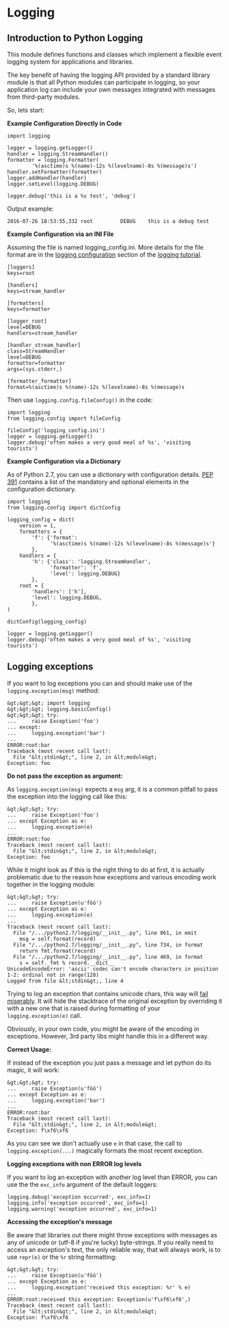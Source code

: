 # Logging



## Introduction to Python Logging


This module defines functions and classes which implement a flexible event logging system for applications and libraries.

The key benefit of having the logging API provided by a standard library module is that all Python modules can participate in logging, so your application log can include your own messages integrated with messages from third-party modules.

So, lets start:

**Example Configuration Directly in Code**

```
import logging

logger = logging.getLogger()
handler = logging.StreamHandler()
formatter = logging.Formatter(
        '%(asctime)s %(name)-12s %(levelname)-8s %(message)s')
handler.setFormatter(formatter)
logger.addHandler(handler)
logger.setLevel(logging.DEBUG)

logger.debug('this is a %s test', 'debug')

```

Output example:

```
2016-07-26 18:53:55,332 root         DEBUG    this is a debug test

```

**Example Configuration via an INI File**

Assuming the file is named logging_config.ini. More details for the file format are in the [logging configuration](http://web.archive.org/web/20170816202113/https://docs.python.org/3/howto/logging.html#configuring-logging) section of the [logging tutorial](http://web.archive.org/web/20170816202113/https://docs.python.org/3/howto/logging.html).

```
[loggers]
keys=root

[handlers]
keys=stream_handler

[formatters]
keys=formatter

[logger_root]
level=DEBUG
handlers=stream_handler

[handler_stream_handler]
class=StreamHandler
level=DEBUG
formatter=formatter
args=(sys.stderr,)

[formatter_formatter]
format=%(asctime)s %(name)-12s %(levelname)-8s %(message)s

```

Then use `logging.config.fileConfig()` in the code:

```
import logging
from logging.config import fileConfig

fileConfig('logging_config.ini')
logger = logging.getLogger()
logger.debug('often makes a very good meal of %s', 'visiting tourists')

```

**Example Configuration via a Dictionary**

As of Python 2.7, you can use a dictionary with configuration details. [PEP 391](http://web.archive.org/web/20170816202113/https://www.python.org/dev/peps/pep-0391/) contains a list of the mandatory and optional elements in the configuration dictionary.

```
import logging
from logging.config import dictConfig

logging_config = dict(
    version = 1,
    formatters = {
        'f': {'format':
              '%(asctime)s %(name)-12s %(levelname)-8s %(message)s'}
        },
    handlers = {
        'h': {'class': 'logging.StreamHandler',
              'formatter': 'f',
              'level': logging.DEBUG}
        },
    root = {
        'handlers': ['h'],
        'level': logging.DEBUG,
        },
)

dictConfig(logging_config)

logger = logging.getLogger()
logger.debug('often makes a very good meal of %s', 'visiting tourists')

```



## Logging exceptions


If you want to log exceptions you can and should make use of the `logging.exception(msg)` method:

```
&gt;&gt;&gt; import logging
&gt;&gt;&gt; logging.basicConfig()
&gt;&gt;&gt; try:
...     raise Exception('foo')
... except:
...     logging.exception('bar')
...
ERROR:root:bar
Traceback (most recent call last):
  File "&lt;stdin&gt;", line 2, in &lt;module&gt;
Exception: foo

```

**Do not pass the exception as argument:**

As `logging.exception(msg)` expects a `msg` arg, it is a common pitfall to pass the exception into the logging call like this:

```
&gt;&gt;&gt; try:
...     raise Exception('foo')
... except Exception as e:
...     logging.exception(e)
...
ERROR:root:foo
Traceback (most recent call last):
  File "&lt;stdin&gt;", line 2, in &lt;module&gt;
Exception: foo

```

While it might look as if this is the right thing to do at first, it is actually problematic due to the reason how exceptions and various encoding work together in the logging module:

```
&gt;&gt;&gt; try:
...     raise Exception(u'föö')
... except Exception as e:
...     logging.exception(e)
...
Traceback (most recent call last):
  File "/.../python2.7/logging/__init__.py", line 861, in emit
    msg = self.format(record)
  File "/.../python2.7/logging/__init__.py", line 734, in format
    return fmt.format(record)
  File "/.../python2.7/logging/__init__.py", line 469, in format
    s = self._fmt % record.__dict__
UnicodeEncodeError: 'ascii' codec can't encode characters in position 1-2: ordinal not in range(128)
Logged from file &lt;stdin&gt;, line 4

```

Trying to log an exception that contains unicode chars, this way will [fail miserably](http://web.archive.org/web/20170816202113/http://stackoverflow.com/questions/31137568/properly-logging-unicode-utf-8-exceptions-in-python-2). It will hide the stacktrace of the original exception by overriding it with a new one that is raised during formatting of your `logging.exception(e)` call.

Obviously, in your own code, you might be aware of the encoding in exceptions. However, 3rd party libs might handle this in a different way.

**Correct Usage:**

If instead of the exception you just pass a message and let python do its magic, it will work:

```
&gt;&gt;&gt; try:
...     raise Exception(u'föö')
... except Exception as e:
...     logging.exception('bar')
...
ERROR:root:bar
Traceback (most recent call last):
  File "&lt;stdin&gt;", line 2, in &lt;module&gt;
Exception: f\xf6\xf6

```

As you can see we don't actually use `e` in that case, the call to `logging.exception(...)` magically formats the most recent exception.

**Logging exceptions with non ERROR log levels**

If you want to log an exception with another log level than ERROR, you can use the the `exc_info` argument of the default loggers:

```
logging.debug('exception occurred', exc_info=1)
logging.info('exception occurred', exc_info=1)
logging.warning('exception occurred', exc_info=1)

```

**Accessing the exception's message**

Be aware that libraries out there might throw exceptions with messages as any of unicode or (utf-8 if you're lucky) byte-strings. If you really need to access an exception's text, the only reliable way, that will always work, is to use `repr(e)` or the `%r` string formatting:

```
&gt;&gt;&gt; try:
...     raise Exception(u'föö')
... except Exception as e:
...     logging.exception('received this exception: %r' % e)
...
ERROR:root:received this exception: Exception(u'f\xf6\xf6',)
Traceback (most recent call last):
  File "&lt;stdin&gt;", line 2, in &lt;module&gt;
Exception: f\xf6\xf6

```

